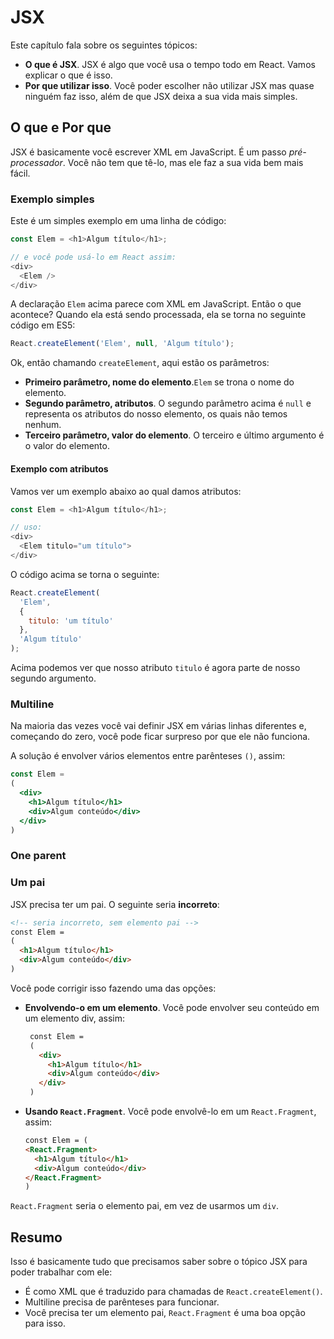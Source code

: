 # JSX

Este capítulo fala sobre os seguintes tópicos:

- **O que é JSX**. JSX é algo que você usa o tempo todo em React. Vamos explicar o que é isso.
- **Por que utilizar isso**. Você poder escolher não utilizar JSX mas quase ninguém faz isso, além de que JSX deixa a sua vida mais simples.

## O que e Por que

JSX é basicamente você escrever XML em JavaScript. É um passo _pré-processador_. Você não tem que tê-lo, mas ele faz a sua vida bem mais fácil.

### Exemplo simples

Este é um simples exemplo em uma linha de código:

```js
const Elem = <h1>Algum título</h1>;

// e você pode usá-lo em React assim:
<div>
  <Elem />
</div>
```

A declaração `Elem` acima parece com XML em JavaScript. Então o que acontece? Quando ela está sendo processada, ela se torna no seguinte código em ES5:

```js
React.createElement('Elem', null, 'Algum título');
```

Ok, então chamando `createElement`, aqui estão os parâmetros:

- **Primeiro parâmetro, nome do elemento**.`Elem` se trona o nome do elemento.
- **Segundo parâmetro, atributos**. O segundo parâmetro acima é `null` e representa os atributos do nosso elemento, os quais não temos nenhum.
- **Terceiro parâmetro, valor do elemento**. O terceiro e último argumento é o valor do elemento.

#### Exemplo com atributos

Vamos ver um exemplo abaixo ao qual damos atributos:

```js
const Elem = <h1>Algum título</h1>;

// uso:
<div>
  <Elem titulo="um título">
</div>
```

O código acima se torna o seguinte:

```js
React.createElement(
  'Elem', 
  { 
    titulo: 'um título' 
  }, 
  'Algum título'
);
```

Acima podemos ver que nosso atributo `titulo` é agora parte de nosso segundo argumento.

### Multiline

Na maioria das vezes você vai definir JSX em várias linhas diferentes e, começando do zero, você pode ficar surpreso por que ele não funciona.

A solução é envolver vários elementos entre parênteses `()`, assim:

```jsx
const Elem =
(
  <div>
    <h1>Algum título</h1>
    <div>Algum conteúdo</div>
  </div>
)
```

### One parent
### Um pai

JSX precisa ter um pai. O seguinte seria **incorreto**:

```html
<!-- seria incorreto, sem elemento pai -->
const Elem =
(
  <h1>Algum título</h1>
  <div>Algum conteúdo</div>
)
```

Você pode corrigir isso fazendo uma das opções:

- **Envolvendo-o em um elemento**. Você pode envolver seu conteúdo em um elemento div, assim:

   ```html
    const Elem =
    (
      <div>
        <h1>Algum título</h1>
        <div>Algum conteúdo</div>
      </div>
    )
    ```

- **Usando `React.Fragment`**. Você pode envolvê-lo em um `React.Fragment`, assim:

    ```html
    const Elem = (
    <React.Fragment>
      <h1>Algum título</h1>
      <div>Algum conteúdo</div>
    </React.Fragment>
    )
    ```

`React.Fragment` seria o elemento pai, em vez de usarmos um `div`.

## Resumo

Isso é basicamente tudo que precisamos saber sobre o tópico JSX para poder trabalhar com ele:

- É como XML que é traduzido para chamadas de `React.createElement()`.
- Multiline precisa de parênteses para funcionar.
- Você precisa ter um elemento pai, `React.Fragment` é uma boa opção para isso.

